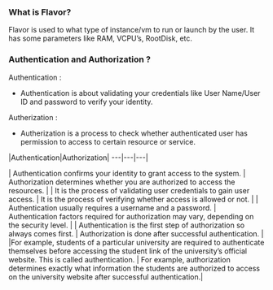 ### What is Flavor?
Flavor is used to what type of instance/vm to run or launch by the user. It has some parameters like RAM, VCPU’s, RootDisk, etc.

### Authentication and Authorization ?

Authentication : 
* Authentication is about validating your credentials like User Name/User ID and password to verify your identity.

Autherization : 
* Autherization is a process to check whether authenticated user has permission to access to certain resource or service.


|Authentication|Authorization| 
---|---|---|

| Authentication confirms your identity to grant access to the system.	| Authorization determines whether you are authorized to access the resources. |
| It is the process of validating user credentials to gain user access.	| It is the process of verifying whether access is allowed or not. |
| Authentication usually requires a username and a password. | Authentication factors required for authorization may vary, depending on the security level. |
| Authentication is the first step of authorization so always comes first.	| Authorization is done after successful authentication. |
|For example, students of a particular university are required to authenticate themselves before accessing the student link of the university’s official website. This is called authentication.	| For example, authorization determines exactly what information the students are authorized to access on the university website after successful authentication.|
